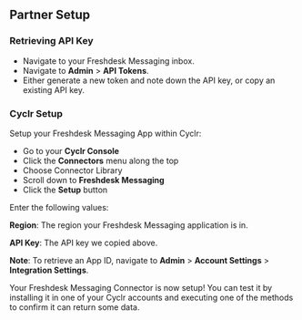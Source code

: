 
## Partner Setup

### Retrieving API Key
* Navigate to your Freshdesk Messaging inbox.
* Navigate to **Admin** > **API Tokens**.
* Either generate a new token and note down the API key, or copy an existing API key.

### Cyclr Setup

Setup your Freshdesk Messaging App within Cyclr:

*   Go to your **Cyclr Console**
*   Click the **Connectors** menu along the top
*   Choose Connector Library
*   Scroll down to **Freshdesk Messaging**
*   Click the **Setup** button

Enter the following values:

**Region**: The region your Freshdesk Messaging application is in.

**API Key**: The API key we copied above.


**Note**: To retrieve an App ID, navigate to **Admin** > **Account Settings** > **Integration Settings**.


Your Freshdesk Messaging Connector is now setup! You can test it by installing it in one of your Cyclr accounts and executing one of the methods to confirm it can return some data.
